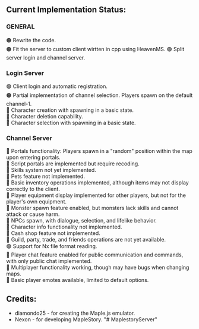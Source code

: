 ## Current Implementation Status:

### GENERAL 
🟠 Rewrite the code. \
🟠 Fit the server to custom client wirtten in cpp using HeavenMS.
🟢 Split server login and channel server.

### Login Server
🟢 Client login and automatic registration.\
🟠 Partial implementation of channel selection. Players spawn on the default channel-1.\
🔴 Character creation with spawning in a basic state.\
🔴 Character deletion capability.\
🔴 Character selection with spawning in a basic state.

### Channel Server
🔴 Portals functionality: Players spawn in a "random" position within the map upon entering portals.\
🔴 Script portals are implemented but require recoding.\
🔴 Skills system not yet implemented.\
🔴 Pets feature not implemented.\
🔴 Basic inventory operations implemented, although items may not display correctly to the client.\
🔴 Player equipment display implemented for other players, but not for the player's own equipment.\
🔴 Monster spawn feature enabled, but monsters lack skills and cannot attack or cause harm.\
🔴 NPCs spawn, with dialogue, selection, and lifelike behavior.\
🔴 Character info functionality not implemented.\
🔴 Cash shop feature not implemented.\
🔴 Guild, party, trade, and friends operations are not yet available.\
🟢 Support for Nx file format reading.\
🔴 Player chat feature enabled for public communication and commands, with only public chat implemented.\
🔴 Multiplayer functionality working, though may have bugs when changing maps.\
🔴 Basic player emotes available, limited to default options.

## Credits:
* diamondo25 - for creating the Maple.js emulator.
* Nexon - for developing MapleStory.
"# MaplestoryServer" 
